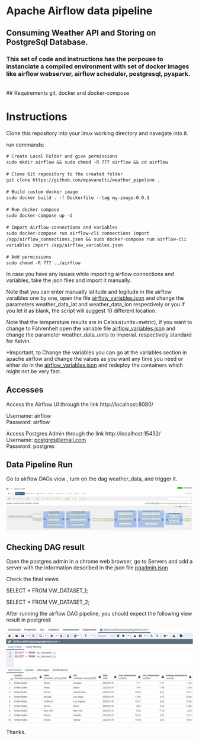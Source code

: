 # Apache Airflow data pipeline
## Consuming Weather API and Storing on PostgreSql Database.

### This set of code and instructions has the porpouse to instanciate a compiled environment with set of docker images like airflow webserver, airflow scheduler, postgresql, pyspark.
  
<br>  
## Requirements
git, docker and docker-compose  
<br>  

# Instructions
Clone this repository into your linux working directory and navegate into it.  
  
run commands:
```
# Create Local Folder and give permissions
sudo mkdir airflow && sudo chmod -R 777 airflow && cd airflow

# Clone Git repository to the created folder
git clone https://github.com/mpavanetti/weather_pipeline .

# Build custom docker image
sudo docker build . -f Dockerfile --tag my-image:0.0.1

# Run docker compose
sudo docker-compose up -d

# Import Airflow connections and variables
sudo docker-compose run airflow-cli connections import /app/airflow_connections.json && sudo docker-compose run airflow-cli variables import /app/airflow_variables.json

# Add permissions
sudo chmod -R 777 ../airflow
```
  
In case you have any issues while importing airflow connections and variables, take the json files and import it manually.  
  
Note that you can enter manually latitude and logitude in the airflow varaibles one by one, open the file [airflow_variables.json](airflow_variables.json) and change the parameters weather_data_lat and weather_data_lon respectively or you if you let it as blank, the script will suggest 10 different location.  

Note that the temperature results are in Celsius(units=metric), if you want to change to Fahrenheit open the variable file [airflow_variables.json](airflow_variables.json) and change the parameter weather_data_units to imperial. respectively standard for Kelvin.  

*Important, to Change the variables you can go at the variables section in apache airflow and change the values as you want any time you need or either do in the [airflow_variables.json](airflow_variables.json) and redeploy the containers which might not be very fast.



## Accesses
Access the Airflow UI through the link http://localhost:8080/  

Username: airflow  
Password: airflow
  
Access Postgres Admin through the link http://localhost:15432/  
Username: postgres@email.com  
Password: postgres


## Data Pipeline Run
Go to airflow DAGs view , turn on the dag weather_data, and trigger it.  

![weather_data](img/DAG.JPG)

## Checking DAG result

Open the postgres admin in a chrome web browser, go to Servers and add a server with the information described in the json file [pgadmin.json](pgadmin.json)
  
Check the final views  

SELECT * FROM VW_DATASET_1;  

SELECT * FROM VW_DATASET_2;  
  
After running the airflow DAG pipeline, you should expect the following view result in postgresl:  
  
![weather_data](img/views.JPG)

Thanks.
